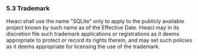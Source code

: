 ### 5\.3 Trademark


Hwaci shall use the name "SQLite" only to apply to the 
publicly available project known by such name as of the 
Effective Date. Hwaci may in its discretion file such 
trademark applications or registrations as it deems 
appropriate to protect or record its rights therein, 
and may set such policies as it deems appropriate for 
licensing the use of the trademark.


